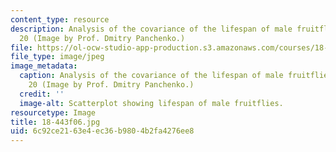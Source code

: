 ```yaml
---
content_type: resource
description: Analysis of the covariance of the lifespan of male fruitflies, from lecture
  20 (Image by Prof. Dmitry Panchenko.)
file: https://ol-ocw-studio-app-production.s3.amazonaws.com/courses/18-443-statistics-for-applications-fall-2006/6c92ce2163e4ec36b9804b2fa4276ee8_18-443f06.jpg
file_type: image/jpeg
image_metadata:
  caption: Analysis of the covariance of the lifespan of male fruitflies, from lecture
    20 (Image by Prof. Dmitry Panchenko.)
  credit: ''
  image-alt: Scatterplot showing lifespan of male fruitflies.
resourcetype: Image
title: 18-443f06.jpg
uid: 6c92ce21-63e4-ec36-b980-4b2fa4276ee8
---
```

